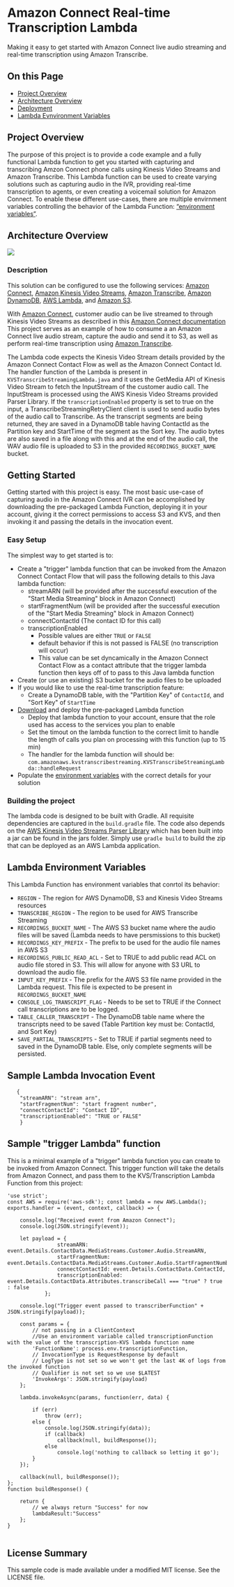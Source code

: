 # Amazon Connect Real-time Transcription Lambda

Making it easy to get started with Amazon Connect live audio streaming and real-time transcription using Amazon Transcribe.

## On this Page
- [Project Overview](#project-overview)
- [Architecture Overview](#architecture-overview)
- [Deployment](#deployment)
- [Lambda Evnvironment Variables](#lambda-environment-variables)

## Project Overview
The purpose of this project is to provide a code example and a fully functional Lambda function to get you started with capturing and transcribing Amzon Connect phone calls using Kinesis Video Streams and Amazon Transcribe. This Lambda function can be used to create varying solutions such as capturing audio in the IVR, providing real-time transcription to agents, or even creating a voicemail solution for Amazon Connect. To enable these different use-cases, there are multiple envirnment variables controlling the behavior of the Lambda Function: [“environment variables”](#lambda-environment-variables). 

## Architecture Overview
![](images/arch.png)

### Description
This solution can be configured to use the following services: [Amazon Connect](https://aws.amazon.com/connect/), [Amazon Kinesis Video Streams](https://aws.amazon.com/kinesis/video-streams), [Amazon Transcribe](https://aws.amazon.com/transcribe), [Amazon DynamoDB](https://aws.amazon.com/dynamodb), [AWS Lambda](https://aws.amazon.com/lambda), and [Amazon S3](https://aws.amazon.com/s3).

With [Amazon Connect](https://aws.amazon.com/connect/), customer audio can be live streamed to through Kinesis Video Streams as described in this [Amazon Connect documentation](https://docs.aws.amazon.com/connect/latest/userguide/customer-voice-streams.html)  This project serves as an example of how to consume a an Amazon Connect live audio stream, capture the audio and send it to S3, as well as perform real-time transcription using [Amazon Transcribe](https://aws.amazon.com/transcribe). 

The Lambda code expects the Kinesis Video Stream details provided by the Amazon Connect Contact Flow as well as the Amazon Connect Contact Id. The handler function of the Lambda is present in `KVSTranscribeStreamingLambda.java` and it uses the GetMedia API of Kinesis Video Stream to fetch the InputStream of the customer audio call. The InputStream is processed using the AWS Kinesis Video Streams provided Parser Library. If the `transcriptionEnabled` property is set to true on the input, a TranscribeStreamingRetryClient client is used to send audio bytes of the audio call to Transcribe. As the transcript segments are being returned, they are saved in a DynamoDB table having ContactId as the Partition key and StartTime of the segment as the Sort key. The audio bytes are also saved in a file along with this and at the end of the audio call, the WAV audio file is uploaded to S3 in the provided `RECORDINGS_BUCKET_NAME` bucket.

## Getting Started
Getting started with this project is easy. The most basic use-case of capturing audio in the Amazon Connect IVR can be accomplished by downloading the pre-packaged Lambda Function, deploying it in your account, giving it the correct permissions to access S3 and KVS, and then invoking it and passing the details in the invocation event.

### Easy Setup
The simplest way to get started is to:
- Create a "trigger" lambda function that can be invoked from the Amazon Connect Contact Flow that will pass the following details to this Java lambda function:
    - streamARN (will be provided after the successful execution of the "Start Media Streaming" block in Amazon Connect)    
    - startFragmentNum (will be provided after the successful execution of the "Start Media Streaming" block in Amazon Connect) 
    - connectContactId (The contact ID for this call)
    - transcriptionEnabled
        - Possible values are either `TRUE` or `FALSE`
        - default behavior if this is not passed is FALSE (no transcription will occur)
        - This value can be set dyncamically in the Amazon Connect Contact Flow as a contact attribute that the trigger lambda function then keys off of to pass to this Java lambda function
- Create (or use an existing) S3 bucket for the audio files to be uploaded
- If you would like to use the real-time transcription feature:
    - Create a DynamoDB table, with the "Partition Key" of `ContactId`, and "Sort Key" of `StartTime`
- [Download](https://github.com/aws-samples/amazon-connect-realtime-transcription/raw/master/dist/amazon-connect-realtime-transcription.zip) and deploy the pre-packaged Lambda function
    - Deploy that lambda function to your account, ensure that the role used has access to the services you plan to enable
    - Set the timout on the lambda function to the correct limit to handle the length of calls you plan on processing with this function (up to 15 min)
    - The handler for the lambda function will should be: `com.amazonaws.kvstranscribestreaming.KVSTranscribeStreamingLambda::handleRequest`
- Populate the [environment variables](#lambda-environment-variables) with the correct details for your solution


### Building the project
The lambda code is designed to be built with Gradle. All requisite dependencies are captured in the `build.gradle` file. The code also depends on the [AWS Kinesis Video Streams Parser Library](https://github.com/aws/amazon-kinesis-video-streams-parser-library) which has been built into a jar can be found in the jars folder. Simply use `gradle build` to build the zip that can be deployed as an AWS Lambda application.

## Lambda Environment Variables
This Lambda Function has environment variables that conrtol its behavior:
* `REGION` - The region for AWS DynamoDB, S3 and Kinesis Video Streams resources
* `TRANSCRIBE_REGION` - The region to be used for AWS Transcribe Streaming 
* `RECORDINGS_BUCKET_NAME` - The AWS S3 bucket name where the audio files will be saved (Lambda needs to have persmissions to this bucket)
* `RECORDINGS_KEY_PREFIX` - The prefix to be used for the audio file names in AWS S3
* `RECORDINGS_PUBLIC_READ_ACL` - Set to TRUE to add public read ACL on audio file stored in S3. This will allow for anyone with S3 URL to download the audio file.
* `INPUT_KEY_PREFIX` - The prefix for the AWS S3 file name provided in the Lambda request. This file is expected to be present in `RECORDINGS_BUCKET_NAME`
* `CONSOLE_LOG_TRANSCRIPT_FLAG` - Needs to be set to TRUE if the Connect call transcriptions are to be logged.
* `TABLE_CALLER_TRANSCRIPT` - The DynamoDB table name where the transcripts need to be saved (Table Partition key must be: ContactId, and Sort Key)
* `SAVE_PARTIAL_TRANSCRIPTS` - Set to TRUE if partial segments need to saved in the DynamoDB table. Else, only complete segments will be persisted.

## Sample Lambda Invocation Event

```
   {
    "streamARN": "stream arn",
    "startFragmentNum": "start fragment number",
    "connectContactId": "Contact ID",
    "transcriptionEnabled": "TRUE or FALSE"
    }
```

## Sample "trigger Lambda" function
This is a minimal example of a "trigger" lambda function you can create to be invoked from Amazon Connect. This trigger function will take the details from Amazon Connect, and pass them to the KVS/Transcription Lambda Function from this project:

```
'use strict';
const AWS = require('aws-sdk'); const lambda = new AWS.Lambda();
exports.handler = (event, context, callback) => {

    console.log("Received event from Amazon Connect");
    console.log(JSON.stringify(event));
    
    let payload = {
		        streamARN: event.Details.ContactData.MediaStreams.Customer.Audio.StreamARN,
		        startFragmentNum: event.Details.ContactData.MediaStreams.Customer.Audio.StartFragmentNumber,
		        connectContactId: event.Details.ContactData.ContactId,
		        transcriptionEnabled: event.Details.ContactData.Attributes.transcribeCall === "true" ? true : false
    		};
    
    console.log("Trigger event passed to transcriberFunction" + JSON.stringify(payload));

    const params = {
		// not passing in a ClientContext
		//Use an environment variable called transcriptionFunction with the value of the transcription-KVS lambda function name
		'FunctionName': process.env.transcriptionFunction,
		// InvocationType is RequestResponse by default
		// LogType is not set so we won't get the last 4K of logs from the invoked function
		// Qualifier is not set so we use $LATEST
		'InvokeArgs': JSON.stringify(payload)
	};

	lambda.invokeAsync(params, function(err, data) {

		if (err)
			throw (err);
		else {
			console.log(JSON.stringify(data));
			if (callback)
				callback(null, buildResponse());
			else
				console.log('nothing to callback so letting it go');
		}
	});

    callback(null, buildResponse());
};
function buildResponse() {

    return {
        // we always return "Success" for now
        lambdaResult:"Success"
    };
}


```



## License Summary
This sample code is made available under a modified MIT license. See the LICENSE file.

